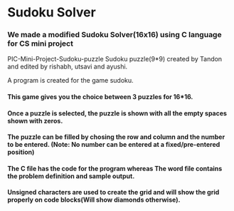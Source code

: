 # Sudoku Solver
### We made a modified Sudoku Solver(16x16) using C language for CS mini project
PIC-Mini-Project-Sudoku-puzzle
Sudoku puzzle(9*9) created by Tandon and edited by rishabh, utsavi and ayushi.

A program is created for the game sudoku.

#### This game gives you the choice between 3 puzzles for 16*16.
#### Once a puzzle is selected, the puzzle is shown with all the empty spaces shown with zeros.
#### The puzzle can be filled by chosing the row and column and the number to be entered. (Note: No number can be entered at a fixed/pre-entered position)
#### The C file has the code for the program whereas The word file contains the problem definition and sample output.
#### Unsigned characters are used to create the grid and will show the grid properly on code blocks(Will show diamonds otherwise).
